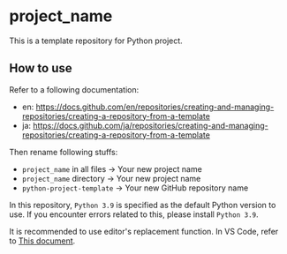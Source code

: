 # project_name

This is a template repository for Python project.

## How to use
Refer to a following documentation:
- en: https://docs.github.com/en/repositories/creating-and-managing-repositories/creating-a-repository-from-a-template
- ja: https://docs.github.com/ja/repositories/creating-and-managing-repositories/creating-a-repository-from-a-template

Then rename following stuffs:
* `project_name` in all files -> Your new project name
* `project_name` directory -> Your new project name
* `python-project-template` -> Your new GitHub repository name

In this repository, `Python 3.9` is specified as the default Python version to use.
If you encounter errors related to this, please install `Python 3.9`.

It is recommended to use editor's replacement function. In VS Code, refer to [This document](https://code.visualstudio.com/Docs/editor/codebasics#_search-and-replace).
